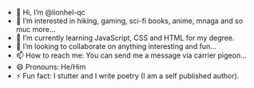 - 👋 Hi, I’m @lionhel-qc
- 👀 I’m interested in hiking, gaming, sci-fi books, anime, mnaga and so muc more...
- 🌱 I’m currently learning JavaScript, CSS and HTML for my degree.
- 💞️ I’m looking to collaborate on anything interesting and fun...
- 📫 How to reach me: You can send me a message via carrier pigeon...
- 😄 Pronouns: He/Him
- ⚡ Fun fact: I stutter and I write poetry (I am a self published author).

<!---
lionhel-qc/lionhel-qc is a ✨ special ✨ repository because its `README.md` (this file) appears on your GitHub profile.
You can click the Preview link to take a look at your changes.
--->
